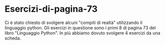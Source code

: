 # Esercizi-di-pagina-73
Ci è stato chiesto di svolgere alcuni "compiti di realtà" utilizzando il linguaggio python.
Gli esercizi in questione sono i primi 8 di pagina 73 del libro "Linguaggio Python".
In più abbiamo dovuto svolgere 4 esercizi da una scheda.
